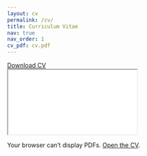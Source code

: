 ```yaml
---
layout: cv
permalink: /cv/
title: Curriculum Vitae
nav: true
nav_order: 1
cv_pdf: cv.pdf
---
```


<!-- Display the PDF CV on the website page -->

<div class="cv-actions">
  <a class="btn btn-primary" href="{{ '/assets/pdf/cv.pdf' | relative_url }}" download>
    Download CV
  </a>
</div>

<div class="cv-frame-wrap">
  <div class="cv-topbar"></div>
  <object class="cv-object"
          data="{{ '/assets/pdf/cv.pdf' | relative_url }}#view=FitH"
          type="application/pdf">
    <iframe class="cv-iframe"
            src="{{ '/assets/pdf/cv.pdf' | relative_url }}#view=FitH">
    </iframe>
  </object>
  <p class="cv-fallback">
    Your browser can’t display PDFs. 
    <a href="{{ '/assets/pdf/cv.pdf' | relative_url }}">Open the CV</a>.
  </p>
</div>
